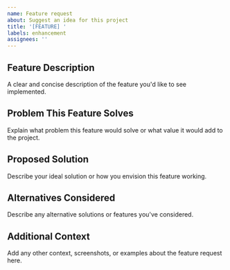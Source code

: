 ```yaml
---
name: Feature request
about: Suggest an idea for this project
title: '[FEATURE] '
labels: enhancement
assignees: ''
---
```


## Feature Description
A clear and concise description of the feature you'd like to see implemented.

## Problem This Feature Solves
Explain what problem this feature would solve or what value it would add to the project.

## Proposed Solution
Describe your ideal solution or how you envision this feature working.

## Alternatives Considered
Describe any alternative solutions or features you've considered.

## Additional Context
Add any other context, screenshots, or examples about the feature request here. 